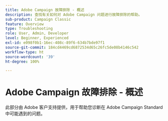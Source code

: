 ```yaml
---
title: Adobe Campaign 故障排除 - 概述
description: 查找有关如何对 Adobe Campaign 问题进行故障排除的帮助。
sub-product: Campaign Classic
feature: Overview
type: Troubleshooting
role: User, Admin, Developer
level: Beginner, Experienced
exl-id: e098f0b1-16ec-408c-89f6-634b7bde97f1
source-git-commit: 184cd4469cd6872534d65c26fc5de08b4146c542
workflow-type: ht
source-wordcount: '39'
ht-degree: 100%

---
```


# Adobe Campaign 故障排除 - 概述

此部分由 Adobe 客户支持提供，用于帮助您诊断在 Adobe Campaign Standard 中可能遇到的问题。
